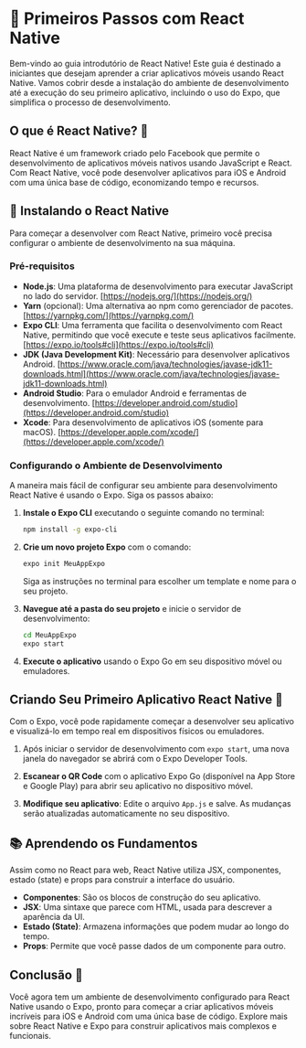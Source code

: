 # 📱 Primeiros Passos com React Native

Bem-vindo ao guia introdutório de React Native! Este guia é destinado a iniciantes que desejam aprender a criar aplicativos móveis usando React Native. Vamos cobrir desde a instalação do ambiente de desenvolvimento até a execução do seu primeiro aplicativo, incluindo o uso do Expo, que simplifica o processo de desenvolvimento.

## O que é React Native? 🤔

React Native é um framework criado pelo Facebook que permite o desenvolvimento de aplicativos móveis nativos usando JavaScript e React. Com React Native, você pode desenvolver aplicativos para iOS e Android com uma única base de código, economizando tempo e recursos.

## 🚀 Instalando o React Native

Para começar a desenvolver com React Native, primeiro você precisa configurar o ambiente de desenvolvimento na sua máquina.

### Pré-requisitos

- **Node.js**: Uma plataforma de desenvolvimento para executar JavaScript no lado do servidor. [https://nodejs.org/](https://nodejs.org/)
- **Yarn** (opcional): Uma alternativa ao npm como gerenciador de pacotes. [https://yarnpkg.com/](https://yarnpkg.com/)
- **Expo CLI**: Uma ferramenta que facilita o desenvolvimento com React Native, permitindo que você execute e teste seus aplicativos facilmente. [https://expo.io/tools#cli](https://expo.io/tools#cli)
- **JDK (Java Development Kit)**: Necessário para desenvolver aplicativos Android. [https://www.oracle.com/java/technologies/javase-jdk11-downloads.html](https://www.oracle.com/java/technologies/javase-jdk11-downloads.html)
- **Android Studio**: Para o emulador Android e ferramentas de desenvolvimento. [https://developer.android.com/studio](https://developer.android.com/studio)
- **Xcode**: Para desenvolvimento de aplicativos iOS (somente para macOS). [https://developer.apple.com/xcode/](https://developer.apple.com/xcode/)

### Configurando o Ambiente de Desenvolvimento

A maneira mais fácil de configurar seu ambiente para desenvolvimento React Native é usando o Expo. Siga os passos abaixo:

1. **Instale o Expo CLI** executando o seguinte comando no terminal:

   ```bash
   npm install -g expo-cli
   ```

2. **Crie um novo projeto Expo** com o comando:

   ```bash
   expo init MeuAppExpo
   ```

   Siga as instruções no terminal para escolher um template e nome para o seu projeto.

3. **Navegue até a pasta do seu projeto** e inicie o servidor de desenvolvimento:

   ```bash
   cd MeuAppExpo
   expo start
   ```

4. **Execute o aplicativo** usando o Expo Go em seu dispositivo móvel ou emuladores.

## Criando Seu Primeiro Aplicativo React Native 📲

Com o Expo, você pode rapidamente começar a desenvolver seu aplicativo e visualizá-lo em tempo real em dispositivos físicos ou emuladores.

1. Após iniciar o servidor de desenvolvimento com `expo start`, uma nova janela do navegador se abrirá com o Expo Developer Tools.

2. **Escanear o QR Code** com o aplicativo Expo Go (disponível na App Store e Google Play) para abrir seu aplicativo no dispositivo móvel.

3. **Modifique seu aplicativo**: Edite o arquivo `App.js` e salve. As mudanças serão atualizadas automaticamente no seu dispositivo.

## 📚 Aprendendo os Fundamentos

Assim como no React para web, React Native utiliza JSX, componentes, estado (state) e props para construir a interface do usuário.

- **Componentes**: São os blocos de construção do seu aplicativo.
- **JSX**: Uma sintaxe que parece com HTML, usada para descrever a aparência da UI.
- **Estado (State)**: Armazena informações que podem mudar ao longo do tempo.
- **Props**: Permite que você passe dados de um componente para outro.

## Conclusão 🎉

Você agora tem um ambiente de desenvolvimento configurado para React Native usando o Expo, pronto para começar a criar aplicativos móveis incríveis para iOS e Android com uma única base de código. Explore mais sobre React Native e Expo para construir aplicativos mais complexos e funcionais.

